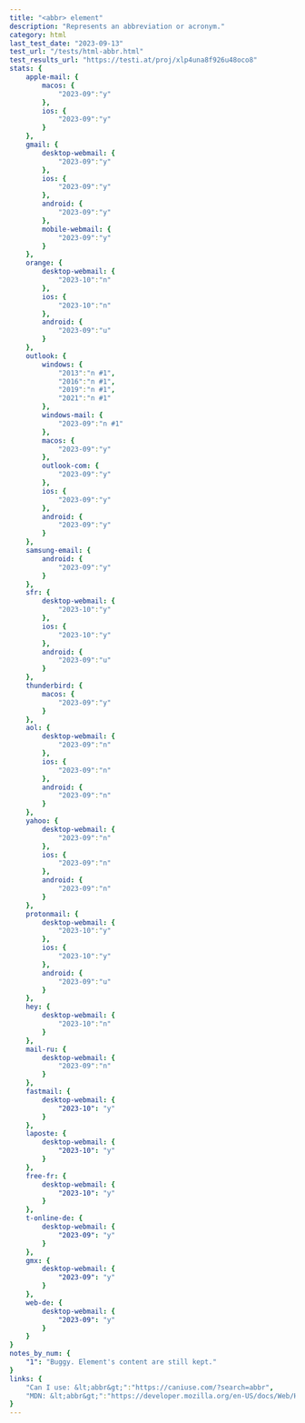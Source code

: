 ```yaml
---
title: "<abbr> element"
description: "Represents an abbreviation or acronym."
category: html
last_test_date: "2023-09-13"
test_url: "/tests/html-abbr.html"
test_results_url: "https://testi.at/proj/xlp4una8f926u48oco8"
stats: {
    apple-mail: {
        macos: {
            "2023-09":"y"
        },
        ios: {
            "2023-09":"y"
        }
    },
    gmail: {
        desktop-webmail: {
            "2023-09":"y"
        },
        ios: {
            "2023-09":"y"
        },
        android: {
            "2023-09":"y"
        },
        mobile-webmail: {
            "2023-09":"y"
        }
    },
    orange: {
        desktop-webmail: {
            "2023-10":"n"
        },
        ios: {
            "2023-10":"n"
        },
        android: {
            "2023-09":"u"
        }
    },
    outlook: {
        windows: {
            "2013":"n #1",
            "2016":"n #1",
            "2019":"n #1",
            "2021":"n #1"
        },
        windows-mail: {
            "2023-09":"n #1"
        },
        macos: {
            "2023-09":"y"
        },
        outlook-com: {
            "2023-09":"y"
        },
        ios: {
            "2023-09":"y"
        },
        android: {
            "2023-09":"y"
        }
    },
    samsung-email: {
        android: {
            "2023-09":"y"
        }
    },
    sfr: {
        desktop-webmail: {
            "2023-10":"y"
        },
        ios: {
            "2023-10":"y"
        },
        android: {
            "2023-09":"u"
        }
    },
    thunderbird: {
        macos: {
            "2023-09":"y"
        }
    },
    aol: {
        desktop-webmail: {
            "2023-09":"n"
        },
        ios: {
            "2023-09":"n"
        },
        android: {
            "2023-09":"n"
        }
    },
    yahoo: {
        desktop-webmail: {
            "2023-09":"n"
        },
        ios: {
            "2023-09":"n"
        },
        android: {
            "2023-09":"n"
        }
    },
    protonmail: {
        desktop-webmail: {
            "2023-10":"y"
        },
        ios: {
            "2023-10":"y"
        },
        android: {
            "2023-09":"u"
        }
    },
    hey: {
        desktop-webmail: {
            "2023-10":"n"
        }
    },
    mail-ru: {
        desktop-webmail: {
            "2023-09":"n"
        }
    },
    fastmail: {
        desktop-webmail: {
            "2023-10": "y"
        }
    },
    laposte: {
        desktop-webmail: {
            "2023-10": "y"
        }
    },
    free-fr: {
        desktop-webmail: {
            "2023-10": "y"
        }
    },
    t-online-de: {
        desktop-webmail: {
            "2023-09": "y"
        }
    },
    gmx: {
        desktop-webmail: {
            "2023-09": "y"
        }
    },
    web-de: {
        desktop-webmail: {
            "2023-09": "y"
        }
    }
}
notes_by_num: {
    "1": "Buggy. Element's content are still kept."
}
links: {
    "Can I use: &lt;abbr&gt;":"https://caniuse.com/?search=abbr",
    "MDN: &lt;abbr&gt;":"https://developer.mozilla.org/en-US/docs/Web/HTML/Element/abbr"
}
---
```

